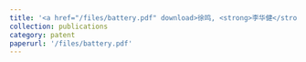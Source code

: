 ```yaml
---
title: '<a href="/files/battery.pdf" download>徐鸣, <strong>李华健</strong>. 一种用于电池内部的压力变化实时监测装置, 2024.05.14, 中国, CN 114964601B</a>'
collection: publications
category: patent
paperurl: '/files/battery.pdf'
---
```


